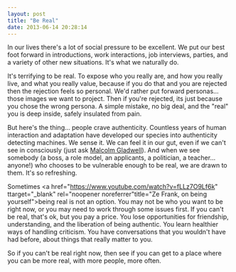 ```yaml
---
layout: post
title: "Be Real"
date: 2013-06-14 20:28:14
---
```


In our lives there's a lot of social pressure to be excellent. We put our best foot forward in introductions, work interactions, job interviews, parties, and a variety of other new situations. It's what we naturally do.

It's terrifying to be real. To expose who you really are, and how you really live, and what you really value, because if you do that and you are rejected then the rejection feels so personal. We'd rather put forward personas… those images we want to project. Then if you're rejected, its just because you chose the wrong persona. A simple mistake, no big deal, and the "real" you is deep inside, safely insulated from pain.

But here's the thing... people crave authenticity. Countless years of human interaction and adaptation have developed our species into authenticity detecting machines. We sense it. We can feel it in our gut, even if we can't see in consciously (just ask <a href="http://en.wikipedia.org/wiki/Blink_(book)" target="_blank" rel="noopener noreferrer" title="Blink: The Power of Thinking Without Thinking">Malcolm Gladwell</a>). And when we see somebody (a boss, a role model, an applicants, a politician, a teacher… anyone!) who chooses to be vulnerable enough to be real, we are drawn to them. It's so refreshing.

Sometimes <a href="https://www.youtube.com/watch?v=fLLz7O9Lf6k" ttarget="_blank" rel="noopener noreferrer"title="Ze Frank, on being yourself"><span class="s1">being real is not an option</span></a>. You may not be who you want to be right now, or you may need to work through some issues first. If you can't be real, that's ok, but you pay a price. You lose opportunities for friendship, understanding, and the liberation of being authentic. You learn healthier ways of handling criticism. You have conversations that you wouldn't have had before, about things that really matter to you.

So if you can't be real right now, then see if you can get to a place where you can be more real, with more people, more often.
